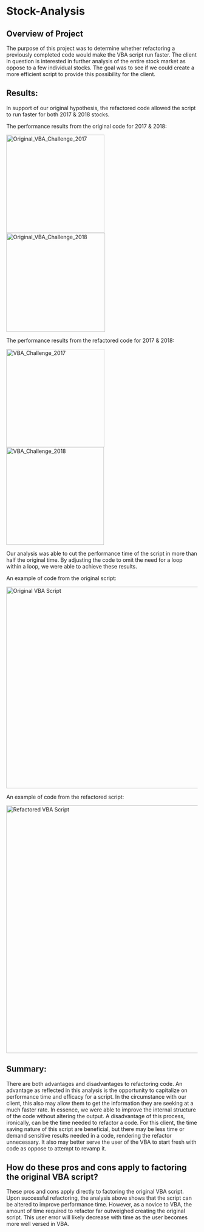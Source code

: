 # Stock-Analysis

## Overview of Project
The purpose of this project was to determine whether refactoring a previously completed code would make the VBA script run faster. The client in question is interested in further analysis of the entire stock market as oppose to a few individual stocks. The goal was  to see if we could create a more efficient script to provide this possibility for the client. 

## Results: 
  In support of our original hypothesis, the refactored code allowed the script to run faster for both 2017 & 2018 stocks. 
  
  The performance results from the original code for 2017 & 2018:
  
  <img width="258" alt="Original_VBA_Challenge_2017" src="https://user-images.githubusercontent.com/95551195/148663549-3d7914e2-1687-48fd-8b98-0eb001bc616b.png">  <img width="260" alt="Original_VBA_Challenge_2018" src="https://user-images.githubusercontent.com/95551195/148663583-5c843a79-d979-4e0c-9896-f7feefc581e5.png">

   The performance results from the refactored code for 2017 & 2018:
    
<img width="258" alt="VBA_Challenge_2017" src="https://user-images.githubusercontent.com/95551195/148663550-26605a2b-9032-4055-9025-d55c38773346.png">  <img width="257" alt="VBA_Challenge_2018" src="https://user-images.githubusercontent.com/95551195/148663587-f84bf187-f24a-4499-962f-4d60a673abfa.png">

  Our analysis was able to cut the performance time of the script in more than half the original time. By adjusting the code to omit the need for a loop within a     loop, we were able to achieve these results.
  
  An example of code from the original script:
  
  <img width="530" alt="Original VBA Script" src="https://user-images.githubusercontent.com/95551195/148663818-cd464c1d-ba99-4d45-a084-62d82bb47ad7.png">

  
  An example of code from the refactored script:
  
  <img width="651" alt="Refactored VBA Script" src="https://user-images.githubusercontent.com/95551195/148663819-9cc2b212-8216-4ae0-b7d4-504bc3634773.png">

  
  
## Summary: 

There are both advantages and disadvantages to refactoring code. An advantage as reflected in this analysis is the opportunity to capitalize on performance time and efficacy for a script. In the circumstance with our client, this also may allow them to get the information they are seeking at a much faster rate. In essence, we were able to improve the internal structure of the code without altering the output. A disadvantage of this process, ironically, can be the time needed to refactor a code. For this client, the time saving nature of this script are beneficial, but there may be less time or demand sensitive results needed in a code, rendering the refactor unnecessary. It also may better serve the user of the VBA to start fresh with code as oppose to attempt to revamp it.

## How do these pros and cons apply to factoring the original VBA script?

These pros and cons apply directly to factoring the original VBA script. Upon successful refactoring, the analysis above shows that the script can be altered to improve performance time. However, as a novice to VBA, the amount of time required to refactor far outweighed creating the original script. This user error will likely decrease with time as the user becomes more well versed in VBA. 
